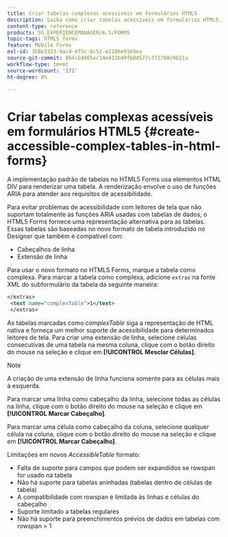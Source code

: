 ```yaml
---
title: Criar tabelas complexas acessíveis em formulários HTML5
description: Saiba como criar tabelas acessíveis em formulários HTML5.
content-type: reference
products: SG_EXPERIENCEMANAGER/6.5/FORMS
topic-tags: hTML5_forms
feature: Mobile Forms
exl-id: 3b8e3323-9ac4-4f5c-8c52-e2186e9169ea
source-git-commit: 8b4cb4065ec14e813b49fb0d577c372790c9b21a
workflow-type: tm+mt
source-wordcount: '271'
ht-degree: 0%

---
```


# Criar tabelas complexas acessíveis em formulários HTML5 {#create-accessible-complex-tables-in-html-forms}

A implementação padrão de tabelas no HTML5 Forms usa elementos HTML DIV para renderizar uma tabela. A renderização envolve o uso de funções ARIA para atender aos requisitos de acessibilidade.

Para evitar problemas de acessibilidade com leitores de tela que não suportam totalmente as funções ARIA usadas com tabelas de dados, o HTML5 Forms fornece uma representação alternativa para as tabelas. Essas tabelas são baseadas no novo formato de tabela introduzido no Designer que também é compatível com:

* Cabeçalhos de linha
* Extensão de linha

Para usar o novo formato no HTML5 Forms, marque a tabela como complexa. Para marcar a tabela como complexa, adicione `extras` na fonte XML do subformulário da tabela da seguinte maneira:

```xml
</extras>
 <text name="complexTable">1</text>
 </extras>
```

As tabelas marcadas como *complexTable* siga a representação de HTML nativa e forneça um melhor suporte de acessibilidade para determinados leitores de tela.  Para criar uma extensão de linha, selecione células consecutivas de uma tabela na mesma coluna, clique com o botão direito do mouse na seleção e clique em **[!UICONTROL Mesclar Células]**.

>[!NOTE]
>
>A criação de uma extensão de linha funciona somente para as células mais à esquerda.

Para marcar uma linha como cabeçalho da linha, selecione todas as células na linha, clique com o botão direito do mouse na seleção e clique em **[!UICONTROL Marcar Cabeçalho]**.

Para marcar uma célula como cabeçalho da coluna, selecione qualquer célula na coluna, clique com o botão direito do mouse na seleção e clique em **[!UICONTROL Marcar Cabeçalho]**.

Limitações em novos *AccessibleTable* formato:

* Falta de suporte para campos que podem ser expandidos se rowspan for usado na tabela
* Não há suporte para tabelas aninhadas (tabelas dentro de células de tabela)
* A compatibilidade com rowspan é limitada às linhas e células do cabeçalho
* Suporte limitado a tabelas regulares
* Não há suporte para preenchimentos prévios de dados em tabelas com rowspan > 1

